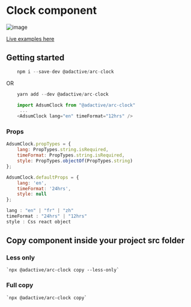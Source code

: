 # Clock component

![image](https://user-images.githubusercontent.com/6003532/39854315-ce02252c-5459-11e8-826a-f59717fbff0f.png)

[Live examples here](https://adactivesas.github.io/adsum-react-components/packages/adsum-clock/examples/index.html)

## Getting started

```javascript
    npm i --save-dev @adactive/arc-clock
```
OR
```javascript
    yarn add --dev @adactive/arc-clock
```

```javascript
    import AdsumClock from "@adactive/arc-clock"
     ...
    <AdsumClock lang="en" timeFormat="12hrs" />
```

### Props
 
```javascript
AdsumClock.propTypes = {
    lang: PropTypes.string.isRequired,
    timeFormat: PropTypes.string.isRequired,
    style: PropTypes.objectOf(PropTypes.string)
};

AdsumClock.defaultProps = {
    lang: 'en',
    timeFormat: '24hrs',
    style: null
};
```

```javascript
lang : "en" | "fr" | "zh"
timeFormat : "24hrs" | "12hrs"
style : Css react object
```


## Copy component inside your project src folder  

### Less only
    `npx @adactive/arc-clock copy --less-only`
    
### Full copy
    `npx @adactive/arc-clock copy`